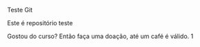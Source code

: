 Teste Git

Este é repositório teste 

Gostou do curso? Então faça uma doação, até um café é válido. 1
